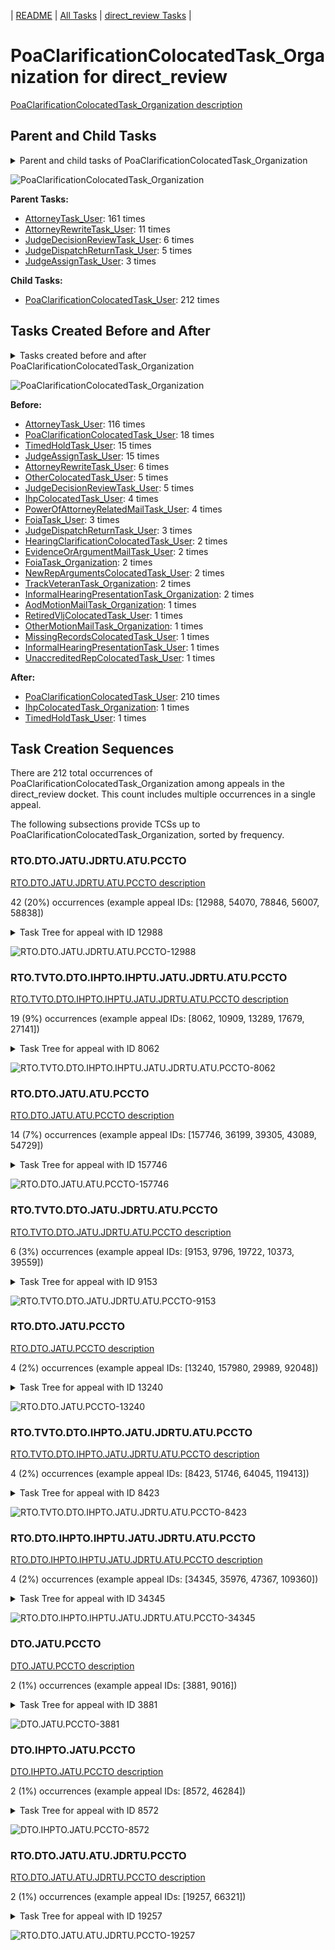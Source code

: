 <!-- DO NOT EDIT THIS FILE.  This file is autogenerated. -->
| [README](../README.md) | [All Tasks](../alltasks.md) | [direct_review Tasks](tasklist.md) |

# PoaClarificationColocatedTask_Organization for direct_review

[PoaClarificationColocatedTask_Organization description](../descr/PoaClarificationColocatedTask_Organization.md)

## Parent and Child Tasks

<details><summary markdown='span'>Parent and child tasks of PoaClarificationColocatedTask_Organization
</summary>

```
digraph G {
rankdir=LR;
node [shape=box]
"PoaClarificationColocatedTask_Organization" -> "PoaClarificationColocatedTask_User" [label=212]
"AttorneyTask_User" -> "PoaClarificationColocatedTask_Organization" [label=161]
"AttorneyRewriteTask_User" -> "PoaClarificationColocatedTask_Organization" [label=11]
"JudgeDecisionReviewTask_User" -> "PoaClarificationColocatedTask_Organization" [label=6]
"JudgeDispatchReturnTask_User" -> "PoaClarificationColocatedTask_Organization" [label=5]
"JudgeAssignTask_User" -> "PoaClarificationColocatedTask_Organization" [label=3]
}
```
</details>

![PoaClarificationColocatedTask_Organization](dot/PoaClarificationColocatedTask_Organization-parentchild.dot.png)

**Parent Tasks:**

   * [AttorneyTask_User](AttorneyTask_User.md): 161 times
   * [AttorneyRewriteTask_User](AttorneyRewriteTask_User.md): 11 times
   * [JudgeDecisionReviewTask_User](JudgeDecisionReviewTask_User.md): 6 times
   * [JudgeDispatchReturnTask_User](JudgeDispatchReturnTask_User.md): 5 times
   * [JudgeAssignTask_User](JudgeAssignTask_User.md): 3 times

**Child Tasks:**

   * [PoaClarificationColocatedTask_User](PoaClarificationColocatedTask_User.md): 212 times

## Tasks Created Before and After

<details><summary markdown='span'>Tasks created before and after PoaClarificationColocatedTask_Organization</summary>

```
digraph G {
rankdir=LR;

"PoaClarificationColocatedTask_Organization" -> "PoaClarificationColocatedTask_User" [label=210]
"PoaClarificationColocatedTask_Organization" -> "TimedHoldTask_User" [label=1]
"PoaClarificationColocatedTask_Organization" -> "IhpColocatedTask_Organization" [label=1]
"AttorneyTask_User" -> "PoaClarificationColocatedTask_Organization" [label=116]
"PoaClarificationColocatedTask_User" -> "PoaClarificationColocatedTask_Organization" [label=18]
"TimedHoldTask_User" -> "PoaClarificationColocatedTask_Organization" [label=15]
"JudgeAssignTask_User" -> "PoaClarificationColocatedTask_Organization" [label=15]
"AttorneyRewriteTask_User" -> "PoaClarificationColocatedTask_Organization" [label=6]
"OtherColocatedTask_User" -> "PoaClarificationColocatedTask_Organization" [label=5]
"JudgeDecisionReviewTask_User" -> "PoaClarificationColocatedTask_Organization" [label=5]
"PowerOfAttorneyRelatedMailTask_User" -> "PoaClarificationColocatedTask_Organization" [label=4]
"IhpColocatedTask_User" -> "PoaClarificationColocatedTask_Organization" [label=4]
"JudgeDispatchReturnTask_User" -> "PoaClarificationColocatedTask_Organization" [label=3]
"FoiaTask_User" -> "PoaClarificationColocatedTask_Organization" [label=3]
"TrackVeteranTask_Organization" -> "PoaClarificationColocatedTask_Organization" [label=2]
"NewRepArgumentsColocatedTask_User" -> "PoaClarificationColocatedTask_Organization" [label=2]
"InformalHearingPresentationTask_Organization" -> "PoaClarificationColocatedTask_Organization" [label=2]
"HearingClarificationColocatedTask_User" -> "PoaClarificationColocatedTask_Organization" [label=2]
"FoiaTask_Organization" -> "PoaClarificationColocatedTask_Organization" [label=2]
"EvidenceOrArgumentMailTask_User" -> "PoaClarificationColocatedTask_Organization" [label=2]
"UnaccreditedRepColocatedTask_User" -> "PoaClarificationColocatedTask_Organization" [label=1]
"RetiredVljColocatedTask_User" -> "PoaClarificationColocatedTask_Organization" [label=1]
"OtherMotionMailTask_Organization" -> "PoaClarificationColocatedTask_Organization" [label=1]
"MissingRecordsColocatedTask_User" -> "PoaClarificationColocatedTask_Organization" [label=1]
"InformalHearingPresentationTask_User" -> "PoaClarificationColocatedTask_Organization" [label=1]
"AodMotionMailTask_Organization" -> "PoaClarificationColocatedTask_Organization" [label=1]
}
```
</details>

![PoaClarificationColocatedTask_Organization](dot/PoaClarificationColocatedTask_Organization.dot.png)

**Before:**

   * [AttorneyTask_User](AttorneyTask_User.md): 116 times
   * [PoaClarificationColocatedTask_User](PoaClarificationColocatedTask_User.md): 18 times
   * [TimedHoldTask_User](TimedHoldTask_User.md): 15 times
   * [JudgeAssignTask_User](JudgeAssignTask_User.md): 15 times
   * [AttorneyRewriteTask_User](AttorneyRewriteTask_User.md): 6 times
   * [OtherColocatedTask_User](OtherColocatedTask_User.md): 5 times
   * [JudgeDecisionReviewTask_User](JudgeDecisionReviewTask_User.md): 5 times
   * [IhpColocatedTask_User](IhpColocatedTask_User.md): 4 times
   * [PowerOfAttorneyRelatedMailTask_User](PowerOfAttorneyRelatedMailTask_User.md): 4 times
   * [FoiaTask_User](FoiaTask_User.md): 3 times
   * [JudgeDispatchReturnTask_User](JudgeDispatchReturnTask_User.md): 3 times
   * [HearingClarificationColocatedTask_User](HearingClarificationColocatedTask_User.md): 2 times
   * [EvidenceOrArgumentMailTask_User](EvidenceOrArgumentMailTask_User.md): 2 times
   * [FoiaTask_Organization](FoiaTask_Organization.md): 2 times
   * [NewRepArgumentsColocatedTask_User](NewRepArgumentsColocatedTask_User.md): 2 times
   * [TrackVeteranTask_Organization](TrackVeteranTask_Organization.md): 2 times
   * [InformalHearingPresentationTask_Organization](InformalHearingPresentationTask_Organization.md): 2 times
   * [AodMotionMailTask_Organization](AodMotionMailTask_Organization.md): 1 times
   * [RetiredVljColocatedTask_User](RetiredVljColocatedTask_User.md): 1 times
   * [OtherMotionMailTask_Organization](OtherMotionMailTask_Organization.md): 1 times
   * [MissingRecordsColocatedTask_User](MissingRecordsColocatedTask_User.md): 1 times
   * [InformalHearingPresentationTask_User](InformalHearingPresentationTask_User.md): 1 times
   * [UnaccreditedRepColocatedTask_User](UnaccreditedRepColocatedTask_User.md): 1 times

**After:**

   * [PoaClarificationColocatedTask_User](PoaClarificationColocatedTask_User.md): 210 times
   * [IhpColocatedTask_Organization](IhpColocatedTask_Organization.md): 1 times
   * [TimedHoldTask_User](TimedHoldTask_User.md): 1 times

## Task Creation Sequences

There are 212 total occurrences of PoaClarificationColocatedTask_Organization among appeals in the direct_review docket.  This count includes multiple occurrences in a single appeal.

The following subsections provide TCSs up to PoaClarificationColocatedTask_Organization, sorted by frequency.

### RTO.DTO.JATU.JDRTU.ATU.PCCTO

[RTO.DTO.JATU.JDRTU.ATU.PCCTO description](../descr/RTO.DTO.JATU.JDRTU.ATU.PCCTO.md)

42 (20%) occurrences (example appeal IDs: [12988, 54070, 78846, 56007, 58838])

<details><summary markdown='span'>Task Tree for appeal with ID 12988</summary>

```
@startuml
skinparam {
  ObjectBorderColor #555
  ObjectBorderThickness 0
  ObjectFontStyle bold
  ObjectFontSize 14
  ObjectAttributeFontColor #333
  ObjectAttributeFontSize 12
}
  object 0.RootTask #8dd3c7 {
Organization
}
  object 1.TrackVeteranTask #bebada {
Organization
}
  object 2.DistributionTask #ffffb3 {
Organization
}
  object 3.InformalHearingPresentationTask #fdb462 {
Organization
}
  object 4.JudgeAssignTask #ccebc5 {
User
}
  object 5.JudgeDecisionReviewTask #d9d9d9 {
User
}
  object 6.AttorneyTask #bc80bd {
User
}
  object 7.PoaClarificationColocatedTask #bebada {
Organization  <back:white>    </back>
}
  object 8.PoaClarificationColocatedTask #bebada {
User
}
  object 9.QualityReviewTask #fdb462 {
Organization
}
  object 10.QualityReviewTask #fdb462 {
User
}
  object 11.JudgeQualityReviewTask #bc80bd {
User
}
  object 12.BvaDispatchTask #b3de69 {
Organization
}
  object 13.BvaDispatchTask #b3de69 {
User
}
0.RootTask -- 1.TrackVeteranTask
0.RootTask -- 2.DistributionTask
2.DistributionTask -- 3.InformalHearingPresentationTask
0.RootTask -- 4.JudgeAssignTask
0.RootTask -- 5.JudgeDecisionReviewTask
5.JudgeDecisionReviewTask -- 6.AttorneyTask
6.AttorneyTask -- 7.PoaClarificationColocatedTask
7.PoaClarificationColocatedTask -- 8.PoaClarificationColocatedTask
0.RootTask -- 9.QualityReviewTask
9.QualityReviewTask -- 10.QualityReviewTask
10.QualityReviewTask -- 11.JudgeQualityReviewTask
0.RootTask -- 12.BvaDispatchTask
12.BvaDispatchTask -- 13.BvaDispatchTask
@enduml
```
</details>

![RTO.DTO.JATU.JDRTU.ATU.PCCTO-12988](uml/RTO.DTO.JATU.JDRTU.ATU.PCCTO-12988.png)

### RTO.TVTO.DTO.IHPTO.IHPTU.JATU.JDRTU.ATU.PCCTO

[RTO.TVTO.DTO.IHPTO.IHPTU.JATU.JDRTU.ATU.PCCTO description](../descr/RTO.TVTO.DTO.IHPTO.IHPTU.JATU.JDRTU.ATU.PCCTO.md)

19 (9%) occurrences (example appeal IDs: [8062, 10909, 13289, 17679, 27141])

<details><summary markdown='span'>Task Tree for appeal with ID 8062</summary>

```
@startuml
skinparam {
  ObjectBorderColor #555
  ObjectBorderThickness 0
  ObjectFontStyle bold
  ObjectFontSize 14
  ObjectAttributeFontColor #333
  ObjectAttributeFontSize 12
}
  object 0.RootTask #8dd3c7 {
Organization
}
  object 1.TrackVeteranTask #bebada {
Organization
}
  object 2.DistributionTask #ffffb3 {
Organization
}
  object 3.InformalHearingPresentationTask #fdb462 {
Organization
}
  object 4.InformalHearingPresentationTask #fdb462 {
User
}
  object 5.JudgeAssignTask #ccebc5 {
User
}
  object 6.JudgeDecisionReviewTask #d9d9d9 {
User
}
  object 7.AttorneyTask #bc80bd {
User
}
  object 8.PoaClarificationColocatedTask #bebada {
Organization  <back:white>    </back>
}
  object 9.PoaClarificationColocatedTask #bebada {
User
}
  object 10.PoaClarificationColocatedTask #bebada {
User
}
  object 11.TimedHoldTask #fccde5 {
User
}
  object 12.QualityReviewTask #fdb462 {
Organization
}
  object 13.QualityReviewTask #fdb462 {
User
}
  object 14.BvaDispatchTask #b3de69 {
Organization
}
  object 15.BvaDispatchTask #b3de69 {
User
}
0.RootTask -- 1.TrackVeteranTask
0.RootTask -- 2.DistributionTask
2.DistributionTask -- 3.InformalHearingPresentationTask
3.InformalHearingPresentationTask -- 4.InformalHearingPresentationTask
0.RootTask -- 5.JudgeAssignTask
0.RootTask -- 6.JudgeDecisionReviewTask
6.JudgeDecisionReviewTask -- 7.AttorneyTask
7.AttorneyTask -- 8.PoaClarificationColocatedTask
8.PoaClarificationColocatedTask -- 9.PoaClarificationColocatedTask
8.PoaClarificationColocatedTask -- 10.PoaClarificationColocatedTask
10.PoaClarificationColocatedTask -- 11.TimedHoldTask
0.RootTask -- 12.QualityReviewTask
12.QualityReviewTask -- 13.QualityReviewTask
0.RootTask -- 14.BvaDispatchTask
14.BvaDispatchTask -- 15.BvaDispatchTask
@enduml
```
</details>

![RTO.TVTO.DTO.IHPTO.IHPTU.JATU.JDRTU.ATU.PCCTO-8062](uml/RTO.TVTO.DTO.IHPTO.IHPTU.JATU.JDRTU.ATU.PCCTO-8062.png)

### RTO.DTO.JATU.ATU.PCCTO

[RTO.DTO.JATU.ATU.PCCTO description](../descr/RTO.DTO.JATU.ATU.PCCTO.md)

14 (7%) occurrences (example appeal IDs: [157746, 36199, 39305, 43089, 54729])

<details><summary markdown='span'>Task Tree for appeal with ID 157746</summary>

```
@startuml
skinparam {
  ObjectBorderColor #555
  ObjectBorderThickness 0
  ObjectFontStyle bold
  ObjectFontSize 14
  ObjectAttributeFontColor #333
  ObjectAttributeFontSize 12
}
  object 0.RootTask #8dd3c7 {
Organization
}
  object 1.DistributionTask #ffffb3 {
Organization
}
  object 2.JudgeAssignTask #ccebc5 {
User
}
  object 3.JudgeAssignTask #ccebc5 {
User
}
  object 4.JudgeDecisionReviewTask #d9d9d9 {
User
}
  object 5.AttorneyTask #bc80bd {
User
}
  object 6.PoaClarificationColocatedTask #bebada {
Organization  <back:white>    </back>
}
  object 7.PoaClarificationColocatedTask #bebada {
User
}
  object 8.TimedHoldTask #fccde5 {
User
}
  object 9.TrackVeteranTask #bebada {
Organization
}
  object 10.JudgeDecisionReviewTask #d9d9d9 {
User
}
  object 11.JudgeDecisionReviewTask #d9d9d9 {
User
}
  object 12.BvaDispatchTask #b3de69 {
Organization
}
  object 13.BvaDispatchTask #b3de69 {
User
}
0.RootTask -- 1.DistributionTask
0.RootTask -- 2.JudgeAssignTask
0.RootTask -- 3.JudgeAssignTask
0.RootTask -- 4.JudgeDecisionReviewTask
11.JudgeDecisionReviewTask -- 5.AttorneyTask
5.AttorneyTask -- 6.PoaClarificationColocatedTask
6.PoaClarificationColocatedTask -- 7.PoaClarificationColocatedTask
7.PoaClarificationColocatedTask -- 8.TimedHoldTask
0.RootTask -- 9.TrackVeteranTask
0.RootTask -- 10.JudgeDecisionReviewTask
0.RootTask -- 11.JudgeDecisionReviewTask
0.RootTask -- 12.BvaDispatchTask
12.BvaDispatchTask -- 13.BvaDispatchTask
@enduml
```
</details>

![RTO.DTO.JATU.ATU.PCCTO-157746](uml/RTO.DTO.JATU.ATU.PCCTO-157746.png)

### RTO.TVTO.DTO.JATU.JDRTU.ATU.PCCTO

[RTO.TVTO.DTO.JATU.JDRTU.ATU.PCCTO description](../descr/RTO.TVTO.DTO.JATU.JDRTU.ATU.PCCTO.md)

6 (3%) occurrences (example appeal IDs: [9153, 9796, 19722, 10373, 39559])

<details><summary markdown='span'>Task Tree for appeal with ID 9153</summary>

```
@startuml
skinparam {
  ObjectBorderColor #555
  ObjectBorderThickness 0
  ObjectFontStyle bold
  ObjectFontSize 14
  ObjectAttributeFontColor #333
  ObjectAttributeFontSize 12
}
  object 0.RootTask #8dd3c7 {
Organization
}
  object 1.TrackVeteranTask #bebada {
Organization
}
  object 2.DistributionTask #ffffb3 {
Organization
}
  object 3.JudgeAssignTask #ccebc5 {
User
}
  object 4.JudgeDecisionReviewTask #d9d9d9 {
User
}
  object 5.AttorneyTask #bc80bd {
User
}
  object 6.PoaClarificationColocatedTask #bebada {
Organization  <back:white>    </back>
}
  object 7.PoaClarificationColocatedTask #bebada {
User
}
  object 8.PoaClarificationColocatedTask #bebada {
Organization  <back:white>    </back>
}
  object 9.PoaClarificationColocatedTask #bebada {
User
}
  object 10.TimedHoldTask #fccde5 {
User
}
  object 11.TimedHoldTask #fccde5 {
User
}
  object 12.BvaDispatchTask #b3de69 {
Organization
}
  object 13.BvaDispatchTask #b3de69 {
User
}
  object 14.BvaDispatchTask #b3de69 {
User
}
0.RootTask -- 1.TrackVeteranTask
0.RootTask -- 2.DistributionTask
0.RootTask -- 3.JudgeAssignTask
0.RootTask -- 4.JudgeDecisionReviewTask
4.JudgeDecisionReviewTask -- 5.AttorneyTask
5.AttorneyTask -- 6.PoaClarificationColocatedTask
6.PoaClarificationColocatedTask -- 7.PoaClarificationColocatedTask
5.AttorneyTask -- 8.PoaClarificationColocatedTask
8.PoaClarificationColocatedTask -- 9.PoaClarificationColocatedTask
9.PoaClarificationColocatedTask -- 10.TimedHoldTask
9.PoaClarificationColocatedTask -- 11.TimedHoldTask
0.RootTask -- 12.BvaDispatchTask
12.BvaDispatchTask -- 13.BvaDispatchTask
12.BvaDispatchTask -- 14.BvaDispatchTask
@enduml
```
</details>

![RTO.TVTO.DTO.JATU.JDRTU.ATU.PCCTO-9153](uml/RTO.TVTO.DTO.JATU.JDRTU.ATU.PCCTO-9153.png)

### RTO.DTO.JATU.PCCTO

[RTO.DTO.JATU.PCCTO description](../descr/RTO.DTO.JATU.PCCTO.md)

4 (2%) occurrences (example appeal IDs: [13240, 157980, 29989, 92048])

<details><summary markdown='span'>Task Tree for appeal with ID 13240</summary>

```
@startuml
skinparam {
  ObjectBorderColor #555
  ObjectBorderThickness 0
  ObjectFontStyle bold
  ObjectFontSize 14
  ObjectAttributeFontColor #333
  ObjectAttributeFontSize 12
}
  object 0.RootTask #8dd3c7 {
Organization
}
  object 1.TrackVeteranTask #bebada {
Organization
}
  object 2.DistributionTask #ffffb3 {
Organization
}
  object 3.InformalHearingPresentationTask #fdb462 {
Organization
}
  object 4.JudgeAssignTask #ccebc5 {
User
}
  object 5.JudgeDecisionReviewTask #d9d9d9 {
User
}
  object 6.AttorneyTask #bc80bd {
User
}
  object 7.PoaClarificationColocatedTask #bebada {
Organization  <back:white>    </back>
}
  object 8.PoaClarificationColocatedTask #bebada {
User
}
  object 9.TimedHoldTask #fccde5 {
User
}
  object 10.JudgeAssignTask #ccebc5 {
User
}
  object 11.JudgeAssignTask #ccebc5 {
User
}
  object 12.TrackVeteranTask #bebada {
Organization
}
  object 13.InformalHearingPresentationTask #fdb462 {
Organization
}
  object 14.JudgeDecisionReviewTask #d9d9d9 {
User
}
  object 15.AttorneyTask #bc80bd {
User
}
  object 16.OtherColocatedTask #80b1d3 {
Organization
}
  object 17.OtherColocatedTask #80b1d3 {
User
}
  object 18.OtherColocatedTask #80b1d3 {
Organization
}
  object 19.OtherColocatedTask #80b1d3 {
User
}
  object 20.TimedHoldTask #fccde5 {
User
}
  object 21.JudgeAssignTask #ccebc5 {
User
}
  object 22.VeteranRecordRequest #ffed6f {
Organization
}
  object 23.JudgeDecisionReviewTask #d9d9d9 {
User
}
  object 24.AttorneyTask #bc80bd {
User
}
  object 25.MissingRecordsColocatedTask #bebada {
Organization
}
  object 26.MissingRecordsColocatedTask #bebada {
User
}
  object 27.MissingRecordsColocatedTask #bebada {
User
}
  object 28.TimedHoldTask #fccde5 {
User
}
  object 29.TimedHoldTask #fccde5 {
User
}
  object 30.MissingRecordsColocatedTask #bebada {
Organization
}
  object 31.MissingRecordsColocatedTask #bebada {
User
}
  object 32.MissingRecordsColocatedTask #bebada {
User
}
  object 33.TimedHoldTask #fccde5 {
User
}
  object 34.BvaDispatchTask #b3de69 {
Organization
}
  object 35.BvaDispatchTask #b3de69 {
User
}
0.RootTask -- 1.TrackVeteranTask
0.RootTask -- 2.DistributionTask
2.DistributionTask -- 3.InformalHearingPresentationTask
0.RootTask -- 4.JudgeAssignTask
0.RootTask -- 5.JudgeDecisionReviewTask
5.JudgeDecisionReviewTask -- 6.AttorneyTask
6.AttorneyTask -- 7.PoaClarificationColocatedTask
7.PoaClarificationColocatedTask -- 8.PoaClarificationColocatedTask
8.PoaClarificationColocatedTask -- 9.TimedHoldTask
0.RootTask -- 10.JudgeAssignTask
0.RootTask -- 11.JudgeAssignTask
0.RootTask -- 12.TrackVeteranTask
0.RootTask -- 13.InformalHearingPresentationTask
0.RootTask -- 14.JudgeDecisionReviewTask
14.JudgeDecisionReviewTask -- 15.AttorneyTask
15.AttorneyTask -- 16.OtherColocatedTask
16.OtherColocatedTask -- 17.OtherColocatedTask
15.AttorneyTask -- 18.OtherColocatedTask
18.OtherColocatedTask -- 19.OtherColocatedTask
19.OtherColocatedTask -- 20.TimedHoldTask
0.RootTask -- 21.JudgeAssignTask
0.RootTask -- 22.VeteranRecordRequest
0.RootTask -- 23.JudgeDecisionReviewTask
23.JudgeDecisionReviewTask -- 24.AttorneyTask
24.AttorneyTask -- 25.MissingRecordsColocatedTask
25.MissingRecordsColocatedTask -- 26.MissingRecordsColocatedTask
25.MissingRecordsColocatedTask -- 27.MissingRecordsColocatedTask
27.MissingRecordsColocatedTask -- 28.TimedHoldTask
27.MissingRecordsColocatedTask -- 29.TimedHoldTask
24.AttorneyTask -- 30.MissingRecordsColocatedTask
30.MissingRecordsColocatedTask -- 31.MissingRecordsColocatedTask
30.MissingRecordsColocatedTask -- 32.MissingRecordsColocatedTask
32.MissingRecordsColocatedTask -- 33.TimedHoldTask
0.RootTask -- 34.BvaDispatchTask
34.BvaDispatchTask -- 35.BvaDispatchTask
@enduml
```
</details>

![RTO.DTO.JATU.PCCTO-13240](uml/RTO.DTO.JATU.PCCTO-13240.png)

### RTO.TVTO.DTO.IHPTO.JATU.JDRTU.ATU.PCCTO

[RTO.TVTO.DTO.IHPTO.JATU.JDRTU.ATU.PCCTO description](../descr/RTO.TVTO.DTO.IHPTO.JATU.JDRTU.ATU.PCCTO.md)

4 (2%) occurrences (example appeal IDs: [8423, 51746, 64045, 119413])

<details><summary markdown='span'>Task Tree for appeal with ID 8423</summary>

```
@startuml
skinparam {
  ObjectBorderColor #555
  ObjectBorderThickness 0
  ObjectFontStyle bold
  ObjectFontSize 14
  ObjectAttributeFontColor #333
  ObjectAttributeFontSize 12
}
  object 0.RootTask #8dd3c7 {
Organization
}
  object 1.TrackVeteranTask #bebada {
Organization
}
  object 2.DistributionTask #ffffb3 {
Organization
}
  object 3.InformalHearingPresentationTask #fdb462 {
Organization
}
  object 4.JudgeAssignTask #ccebc5 {
User
}
  object 5.JudgeDecisionReviewTask #d9d9d9 {
User
}
  object 6.AttorneyTask #bc80bd {
User
}
  object 7.PoaClarificationColocatedTask #bebada {
Organization  <back:white>    </back>
}
  object 8.PoaClarificationColocatedTask #bebada {
User
}
  object 9.BvaDispatchTask #b3de69 {
Organization
}
  object 10.BvaDispatchTask #b3de69 {
User
}
0.RootTask -- 1.TrackVeteranTask
0.RootTask -- 2.DistributionTask
2.DistributionTask -- 3.InformalHearingPresentationTask
0.RootTask -- 4.JudgeAssignTask
0.RootTask -- 5.JudgeDecisionReviewTask
5.JudgeDecisionReviewTask -- 6.AttorneyTask
6.AttorneyTask -- 7.PoaClarificationColocatedTask
7.PoaClarificationColocatedTask -- 8.PoaClarificationColocatedTask
0.RootTask -- 9.BvaDispatchTask
9.BvaDispatchTask -- 10.BvaDispatchTask
@enduml
```
</details>

![RTO.TVTO.DTO.IHPTO.JATU.JDRTU.ATU.PCCTO-8423](uml/RTO.TVTO.DTO.IHPTO.JATU.JDRTU.ATU.PCCTO-8423.png)

### RTO.DTO.IHPTO.IHPTU.JATU.JDRTU.ATU.PCCTO

[RTO.DTO.IHPTO.IHPTU.JATU.JDRTU.ATU.PCCTO description](../descr/RTO.DTO.IHPTO.IHPTU.JATU.JDRTU.ATU.PCCTO.md)

4 (2%) occurrences (example appeal IDs: [34345, 35976, 47367, 109360])

<details><summary markdown='span'>Task Tree for appeal with ID 34345</summary>

```
@startuml
skinparam {
  ObjectBorderColor #555
  ObjectBorderThickness 0
  ObjectFontStyle bold
  ObjectFontSize 14
  ObjectAttributeFontColor #333
  ObjectAttributeFontSize 12
}
  object 0.RootTask #8dd3c7 {
Organization
}
  object 1.TrackVeteranTask #bebada {
Organization
}
  object 2.DistributionTask #ffffb3 {
Organization
}
  object 3.InformalHearingPresentationTask #fdb462 {
Organization
}
  object 4.InformalHearingPresentationTask #fdb462 {
User
}
  object 5.InformalHearingPresentationTask #fdb462 {
User
}
  object 6.JudgeAssignTask #ccebc5 {
User
}
  object 7.JudgeDecisionReviewTask #d9d9d9 {
User
}
  object 8.AttorneyTask #bc80bd {
User
}
  object 9.PoaClarificationColocatedTask #bebada {
Organization  <back:white>    </back>
}
  object 10.PoaClarificationColocatedTask #bebada {
User
}
  object 11.TrackVeteranTask #bebada {
Organization
}
  object 12.InformalHearingPresentationTask #fdb462 {
Organization
}
  object 13.BvaDispatchTask #b3de69 {
Organization
}
  object 14.BvaDispatchTask #b3de69 {
User
}
  object 15.InformalHearingPresentationTask #fdb462 {
User
}
  object 16.TimedHoldTask #fccde5 {
User
}
0.RootTask -- 1.TrackVeteranTask
0.RootTask -- 2.DistributionTask
2.DistributionTask -- 3.InformalHearingPresentationTask
3.InformalHearingPresentationTask -- 4.InformalHearingPresentationTask
3.InformalHearingPresentationTask -- 5.InformalHearingPresentationTask
0.RootTask -- 6.JudgeAssignTask
0.RootTask -- 7.JudgeDecisionReviewTask
7.JudgeDecisionReviewTask -- 8.AttorneyTask
8.AttorneyTask -- 9.PoaClarificationColocatedTask
9.PoaClarificationColocatedTask -- 10.PoaClarificationColocatedTask
0.RootTask -- 11.TrackVeteranTask
0.RootTask -- 12.InformalHearingPresentationTask
0.RootTask -- 13.BvaDispatchTask
13.BvaDispatchTask -- 14.BvaDispatchTask
12.InformalHearingPresentationTask -- 15.InformalHearingPresentationTask
15.InformalHearingPresentationTask -- 16.TimedHoldTask
@enduml
```
</details>

![RTO.DTO.IHPTO.IHPTU.JATU.JDRTU.ATU.PCCTO-34345](uml/RTO.DTO.IHPTO.IHPTU.JATU.JDRTU.ATU.PCCTO-34345.png)

### DTO.JATU.PCCTO

[DTO.JATU.PCCTO description](../descr/DTO.JATU.PCCTO.md)

2 (1%) occurrences (example appeal IDs: [3881, 9016])

<details><summary markdown='span'>Task Tree for appeal with ID 3881</summary>

```
@startuml
skinparam {
  ObjectBorderColor #555
  ObjectBorderThickness 0
  ObjectFontStyle bold
  ObjectFontSize 14
  ObjectAttributeFontColor #333
  ObjectAttributeFontSize 12
}
  object 0.RootTask #8dd3c7 {
Organization
}
  object 1.DistributionTask #ffffb3 {
Organization
}
  object 2.JudgeAssignTask #ccebc5 {
User
}
  object 3.JudgeDecisionReviewTask #d9d9d9 {
User
}
  object 4.AttorneyTask #bc80bd {
User
}
  object 5.PoaClarificationColocatedTask #bebada {
Organization  <back:white>    </back>
}
  object 6.PoaClarificationColocatedTask #bebada {
User
}
  object 7.TimedHoldTask #fccde5 {
User
}
  object 8.TrackVeteranTask #bebada {
Organization
}
  object 9.ScheduleHearingColocatedTask #ccebc5 {
Organization
}
  object 10.TimedHoldTask #fccde5 {
Organization
}
0.RootTask -- 1.DistributionTask
0.RootTask -- 2.JudgeAssignTask
0.RootTask -- 3.JudgeDecisionReviewTask
3.JudgeDecisionReviewTask -- 4.AttorneyTask
4.AttorneyTask -- 5.PoaClarificationColocatedTask
5.PoaClarificationColocatedTask -- 6.PoaClarificationColocatedTask
6.PoaClarificationColocatedTask -- 7.TimedHoldTask
0.RootTask -- 8.TrackVeteranTask
4.AttorneyTask -- 9.ScheduleHearingColocatedTask
9.ScheduleHearingColocatedTask -- 10.TimedHoldTask
@enduml
```
</details>

![DTO.JATU.PCCTO-3881](uml/DTO.JATU.PCCTO-3881.png)

### DTO.IHPTO.JATU.PCCTO

[DTO.IHPTO.JATU.PCCTO description](../descr/DTO.IHPTO.JATU.PCCTO.md)

2 (1%) occurrences (example appeal IDs: [8572, 46284])

<details><summary markdown='span'>Task Tree for appeal with ID 8572</summary>

```
@startuml
skinparam {
  ObjectBorderColor #555
  ObjectBorderThickness 0
  ObjectFontStyle bold
  ObjectFontSize 14
  ObjectAttributeFontColor #333
  ObjectAttributeFontSize 12
}
  object 0.RootTask #8dd3c7 {
Organization
}
  object 1.TrackVeteranTask #bebada {
Organization
}
  object 2.DistributionTask #ffffb3 {
Organization
}
  object 3.TrackVeteranTask #bebada {
Organization
}
  object 4.InformalHearingPresentationTask #fdb462 {
Organization
}
  object 5.JudgeAssignTask #ccebc5 {
User
}
  object 6.JudgeDecisionReviewTask #d9d9d9 {
User
}
  object 7.AttorneyTask #bc80bd {
User
}
  object 8.PoaClarificationColocatedTask #bebada {
Organization  <back:white>    </back>
}
  object 9.PoaClarificationColocatedTask #bebada {
User
}
  object 10.TimedHoldTask #fccde5 {
User
}
  object 11.InformalHearingPresentationTask #fdb462 {
User
}
0.RootTask -- 1.TrackVeteranTask
0.RootTask -- 2.DistributionTask
0.RootTask -- 3.TrackVeteranTask
0.RootTask -- 4.InformalHearingPresentationTask
0.RootTask -- 5.JudgeAssignTask
0.RootTask -- 6.JudgeDecisionReviewTask
6.JudgeDecisionReviewTask -- 7.AttorneyTask
7.AttorneyTask -- 8.PoaClarificationColocatedTask
8.PoaClarificationColocatedTask -- 9.PoaClarificationColocatedTask
9.PoaClarificationColocatedTask -- 10.TimedHoldTask
4.InformalHearingPresentationTask -- 11.InformalHearingPresentationTask
@enduml
```
</details>

![DTO.IHPTO.JATU.PCCTO-8572](uml/DTO.IHPTO.JATU.PCCTO-8572.png)

### RTO.DTO.JATU.ATU.JDRTU.PCCTO

[RTO.DTO.JATU.ATU.JDRTU.PCCTO description](../descr/RTO.DTO.JATU.ATU.JDRTU.PCCTO.md)

2 (1%) occurrences (example appeal IDs: [19257, 66321])

<details><summary markdown='span'>Task Tree for appeal with ID 19257</summary>

```
@startuml
skinparam {
  ObjectBorderColor #555
  ObjectBorderThickness 0
  ObjectFontStyle bold
  ObjectFontSize 14
  ObjectAttributeFontColor #333
  ObjectAttributeFontSize 12
}
  object 0.RootTask #8dd3c7 {
Organization
}
  object 1.DistributionTask #ffffb3 {
Organization
}
  object 2.JudgeAssignTask #ccebc5 {
User
}
  object 3.JudgeDecisionReviewTask #d9d9d9 {
User
}
  object 4.AttorneyTask #bc80bd {
User
}
  object 5.JudgeDecisionReviewTask #d9d9d9 {
User
}
  object 6.JudgeDecisionReviewTask #d9d9d9 {
User
}
  object 7.JudgeDecisionReviewTask #d9d9d9 {
User
}
  object 8.PoaClarificationColocatedTask #bebada {
Organization  <back:white>    </back>
}
  object 9.PoaClarificationColocatedTask #bebada {
User
}
  object 10.TimedHoldTask #fccde5 {
User
}
  object 11.AttorneyRewriteTask #b3de69 {
User
}
  object 12.QualityReviewTask #fdb462 {
Organization
}
  object 13.QualityReviewTask #fdb462 {
User
}
  object 14.BvaDispatchTask #b3de69 {
Organization
}
  object 15.BvaDispatchTask #b3de69 {
User
}
  object 16.BvaDispatchTask #b3de69 {
User
}
0.RootTask -- 1.DistributionTask
0.RootTask -- 2.JudgeAssignTask
0.RootTask -- 3.JudgeDecisionReviewTask
7.JudgeDecisionReviewTask -- 4.AttorneyTask
0.RootTask -- 5.JudgeDecisionReviewTask
0.RootTask -- 6.JudgeDecisionReviewTask
0.RootTask -- 7.JudgeDecisionReviewTask
7.JudgeDecisionReviewTask -- 8.PoaClarificationColocatedTask
8.PoaClarificationColocatedTask -- 9.PoaClarificationColocatedTask
9.PoaClarificationColocatedTask -- 10.TimedHoldTask
7.JudgeDecisionReviewTask -- 11.AttorneyRewriteTask
0.RootTask -- 12.QualityReviewTask
12.QualityReviewTask -- 13.QualityReviewTask
0.RootTask -- 14.BvaDispatchTask
14.BvaDispatchTask -- 15.BvaDispatchTask
14.BvaDispatchTask -- 16.BvaDispatchTask
@enduml
```
</details>

![RTO.DTO.JATU.ATU.JDRTU.PCCTO-19257](uml/RTO.DTO.JATU.ATU.JDRTU.PCCTO-19257.png)


